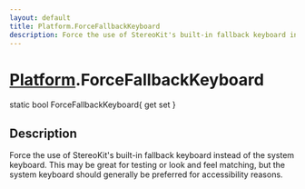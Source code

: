 ```yaml
---
layout: default
title: Platform.ForceFallbackKeyboard
description: Force the use of StereoKit's built-in fallback keyboard instead of the system keyboard. This may be great for testing or look and feel matching, but the system keyboard should generally be preferred for accessibility reasons.
---
```

# [Platform]({{site.url}}/Pages/StereoKit/Platform.html).ForceFallbackKeyboard

<div class='signature' markdown='1'>
static bool ForceFallbackKeyboard{ get set }
</div>

## Description
Force the use of StereoKit's built-in fallback keyboard
instead of the system keyboard. This may be great for testing or
look and feel matching, but the system keyboard should generally be
preferred for accessibility reasons.

